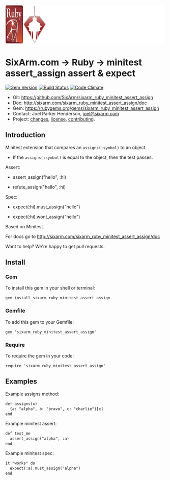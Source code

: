 <img src="README.png" width="960" height="120" alt="README" />

# SixArm.com → Ruby → minitest<br> assert_assign assert & expect

<!--header-open-->

[![Gem Version](https://badge.fury.io/rb/sixarm_ruby_minitest_assert_assign.svg)](http://badge.fury.io/rb/sixarm_ruby_minitest_assert_assign)
[![Build Status](https://travis-ci.org/SixArm/sixarm_ruby_minitest_assert_assign.png)](https://travis-ci.org/SixArm/sixarm_ruby_minitest_assert_assign)
[![Code Climate](https://api.codeclimate.com/v1/badges/f46781e39020a045cb4b/maintainability)](https://codeclimate.com/github/SixArm/sixarm_ruby_minitest_assert_assign/maintainability)

* Git: <https://github.com/SixArm/sixarm_ruby_minitest_assert_assign>
* Doc: <http://sixarm.com/sixarm_ruby_minitest_assert_assign/doc>
* Gem: <https://rubygems.org/gems/sixarm_ruby_minitest_assert_assign>
* Contact: Joel Parker Henderson, <joel@sixarm.com>
* Project: [changes](CHANGES.md), [license](LICENSE.md), [contributing](CONTRIBUTING.md).

<!--header-shut-->

## Introduction

Minitest extension that compares an `assigns(:symbol)` to an object.

  * If the `assigns(:symbol)` is equal to the object, then the test passes. 

Assert:

   * assert_assign("hello", :hi)

   * refute_assign("hello", :hi)

Spec:

   * expect(:hi).must_assign("hello")

   * expect(:hi).wont_assign("hello")

Based on Minitest.

For docs go to <http://sixarm.com/sixarm_ruby_minitest_assert_assign/doc>

Want to help? We're happy to get pull requests.


<!--install-open-->

## Install

### Gem

To install this gem in your shell or terminal:

    gem install sixarm_ruby_minitest_assert_assign

### Gemfile

To add this gem to your Gemfile:

    gem 'sixarm_ruby_minitest_assert_assign'

### Require

To require the gem in your code:

    require 'sixarm_ruby_minitest_assert_assign'

<!--install-shut-->


## Examples

Example assigns method:

    def assigns(x)
      {a: "alpha", b: "bravo", c: "charlie"}[x]
    end

Example minitest assert:

    def test_me
      assert_assign("alpha", :a)
    end

Example minitest spec:

    it "works" do
      expect(:a).must_assign("alpha")
    end

